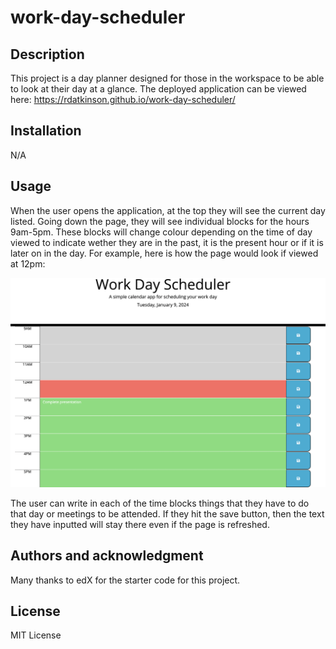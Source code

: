 # work-day-scheduler

## Description
This project is a day planner designed for those in the workspace to be able to look at their day at a glance. The deployed application can be viewed here: https://rdatkinson.github.io/work-day-scheduler/

## Installation
N/A

## Usage
When the user opens the application, at the top they will see the current day listed. Going down the page, they will see individual blocks for the hours 9am-5pm. These blocks will change colour depending on the time of day viewed to indicate wether they are in the past, it is the present hour or if it is later on in the day. For example, here is how the page would look if viewed at 12pm:

![Alt text](<assets/Screenshot 2024-01-09 at 19.53.57.png>)

The user can write in each of the time blocks things that they have to do that day or meetings to be attended. If they hit the save button, then the text they have inputted will stay there even if the page is refreshed.

## Authors and acknowledgment
Many thanks to edX for the starter code for this project.

## License
MIT License
